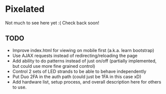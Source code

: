 Pixelated
===

Not much to see here yet :( Check back soon!
## TODO ##

* Improve index.html for viewing on mobile first (a.k.a. learn bootstrap)
* Use AJAX requests instead of redirecting/reloading the page
* Add ability to do patterns instead of just on/off (partially implemented,
                                                     but could use more fine grained control)
* Control 2 sets of LED strands to be able to behave independently
* Put Duo 2FA in the auth path (could just be 1FA in this case xD)
* Add hardware list, setup process, and overall description here for others to use.
